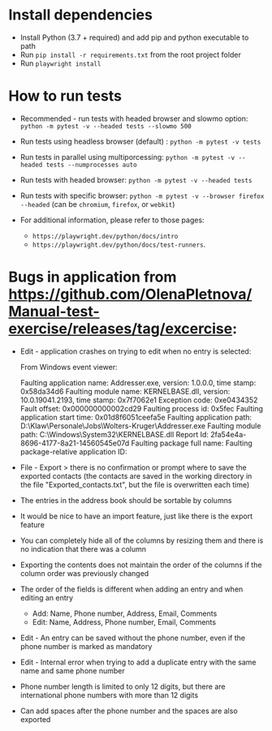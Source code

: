 # Install dependencies
- Install Python (3.7 + required) and add pip and python executable to path
- Run `pip install -r requirements.txt` from the root project folder
- Run `playwright install`

# How to run tests
- Recommended - run tests with headed browser and slowmo option: `python -m pytest -v --headed tests --slowmo 500`
- Run tests using headless browser (default) : `python -m pytest -v tests`
- Run tests in parallel using multiporcessing: `python -m pytest -v --headed tests --numprocesses auto`
- Run tests with headed browser: `python -m pytest -v --headed tests`
- Run tests with specific browser: `python -m pytest -v --browser firefox --headed`
 (can be `chromium`, `firefox`, or `webkit`)

- For additional information, please refer to those pages:
  - `https://playwright.dev/python/docs/intro`
  - `https://playwright.dev/python/docs/test-runners`.

# Bugs in application from https://github.com/OlenaPletnova/Manual-test-exercise/releases/tag/excercise:
- Edit - application crashes on trying to edit when no entry is selected:

  From Windows event viewer:

  Faulting application name: Addresser.exe, version: 1.0.0.0, time stamp: 0x58da34d6
  Faulting module name: KERNELBASE.dll, version: 10.0.19041.2193, time stamp: 0x7f7062e1
  Exception code: 0xe0434352
  Fault offset: 0x000000000002cd29
  Faulting process id: 0x5fec
  Faulting application start time: 0x01d8f6051ceefa5e
  Faulting application path: D:\Klaw\Personale\Jobs\Wolters-Kruger\Addresser.exe
  Faulting module path: C:\Windows\System32\KERNELBASE.dll
  Report Id: 2fa54e4a-8696-4177-8a21-14560545e07d
  Faulting package full name: 
  Faulting package-relative application ID: 

- File - Export > there is no confirmation or prompt where to save the exported contacts (the contacts are saved in the working directory in the file "Exported_contacts.txt", but the file is overwritten each time)

- The entries in the address book should be sortable by columns

- It would be nice to have an import feature, just like there is the export feature

- You can completely hide all of the columns by resizing them and there is no indication that there was a column

- Exporting the contents does not maintain the order of the columns if the column order was previously changed

- The order of the fields is different when adding an entry and when editing an entry
  - Add: Name, Phone number, Address, Email, Comments
  - Edit: Name, Address, Phone number, Email, Comments

- Edit - An entry can be saved without the phone number, even if the phone number is marked as mandatory

- Edit - Internal error when trying to add a duplicate entry with the same name and same phone number

- Phone number length is limited to only 12 digits, but there are international phone numbers with more than 12 digits

- Can add spaces after the phone number and the spaces are also exported
